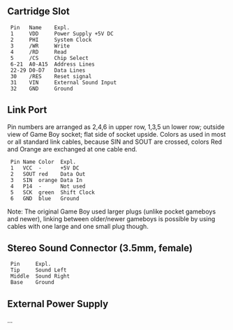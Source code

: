 ## Cartridge Slot

```
 Pin   Name    Expl.
 1     VDD     Power Supply +5V DC
 2     PHI     System Clock
 3     /WR     Write
 4     /RD     Read
 5     /CS     Chip Select
 6-21  A0-A15  Address Lines
 22-29 D0-D7   Data Lines
 30    /RES    Reset signal
 31    VIN     External Sound Input
 32    GND     Ground
```

## Link Port

Pin numbers are arranged as 2,4,6 in upper row, 1,3,5 un lower row;
outside view of Game Boy socket; flat side of socket upside. Colors as
used in most or all standard link cables, because SIN and SOUT are
crossed, colors Red and Orange are exchanged at one cable end.

```
 Pin Name Color  Expl.
 1   VCC  -      +5V DC
 2   SOUT red    Data Out
 3   SIN  orange Data In
 4   P14  -      Not used
 5   SCK  green  Shift Clock
 6   GND  blue   Ground
```

Note: The original Game Boy used larger plugs (unlike pocket gameboys and
newer), linking between older/newer gameboys is possible by using cables
with one large and one small plug though.

## Stereo Sound Connector (3.5mm, female)

```
 Pin     Expl.
 Tip     Sound Left
 Middle  Sound Right
 Base    Ground
```

## External Power Supply

...

